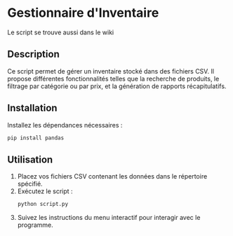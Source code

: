 # Gestionnaire d'Inventaire

Le script se trouve aussi dans le wiki

## Description
Ce script permet de gérer un inventaire stocké dans des fichiers CSV. Il propose différentes fonctionnalités telles que la recherche de produits, le filtrage par catégorie ou par prix, et la génération de rapports récapitulatifs.

## Installation
Installez les dépendances nécessaires :
   ```bash
   pip install pandas
   ```

## Utilisation
1. Placez vos fichiers CSV contenant les données dans le répertoire spécifié.
2. Exécutez le script :
   ```bash
   python script.py
   ```
3. Suivez les instructions du menu interactif pour interagir avec le programme.

